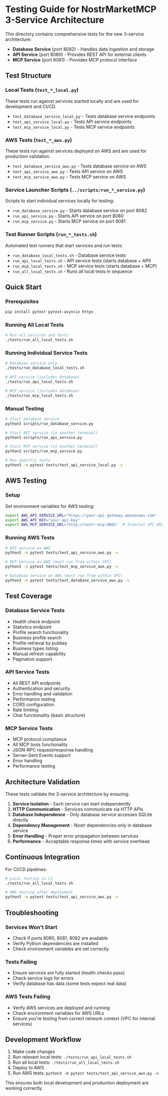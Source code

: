 # Testing Guide for NostrMarketMCP 3-Service Architecture

This directory contains comprehensive tests for the new 3-service architecture:
- **Database Service** (port 8082) - Handles data ingestion and storage
- **API Service** (port 8080) - Provides REST API for external clients  
- **MCP Service** (port 8081) - Provides MCP protocol interface

## Test Structure

### Local Tests (`test_*_local.py`)
These tests run against services started locally and are used for development and CI/CD.

- `test_database_service_local.py` - Tests database service endpoints
- `test_api_service_local.py` - Tests API service endpoints  
- `test_mcp_service_local.py` - Tests MCP service endpoints

### AWS Tests (`test_*_aws.py`)
These tests run against services deployed on AWS and are used for production validation.

- `test_database_service_aws.py` - Tests database service on AWS
- `test_api_service_aws.py` - Tests API service on AWS
- `test_mcp_service_aws.py` - Tests MCP service on AWS

### Service Launcher Scripts (`../scripts/run_*_service.py`)
Scripts to start individual services locally for testing:

- `run_database_service.py` - Starts database service on port 8082
- `run_api_service.py` - Starts API service on port 8080  
- `run_mcp_service.py` - Starts MCP service on port 8081

### Test Runner Scripts (`run_*_tests.sh`)
Automated test runners that start services and run tests:

- `run_database_local_tests.sh` - Database service tests
- `run_api_local_tests.sh` - API service tests (starts database + API)
- `run_mcp_local_tests.sh` - MCP service tests (starts database + MCP)
- `run_all_local_tests.sh` - Runs all local tests in sequence

## Quick Start

### Prerequisites
```bash
pip install pytest pytest-asyncio httpx
```

### Running All Local Tests
```bash
# Run all services and tests
./tests/run_all_local_tests.sh
```

### Running Individual Service Tests
```bash
# Database service only
./tests/run_database_local_tests.sh

# API service (includes database)  
./tests/run_api_local_tests.sh

# MCP service (includes database)
./tests/run_mcp_local_tests.sh
```

### Manual Testing
```bash
# Start database service
python3 scripts/run_database_service.py

# Start API service (in another terminal)
python3 scripts/run_api_service.py

# Start MCP service (in another terminal)  
python3 scripts/run_mcp_service.py

# Run specific tests
python3 -m pytest tests/test_api_service_local.py -v
```

## AWS Testing

### Setup
Set environment variables for AWS testing:
```bash
export AWS_API_SERVICE_URL="https://your-api-gateway.amazonaws.com"
export AWS_API_KEY="your-api-key"
export AWS_MCP_SERVICE_URL="http://nostr-mcp:8081"  # Internal VPC URL
```

### Running AWS Tests
```bash
# API service on AWS
python3 -m pytest tests/test_api_service_aws.py -v

# MCP service on AWS (must run from within VPC)
python3 -m pytest tests/test_mcp_service_aws.py -v

# Database service on AWS (must run from within VPC)
python3 -m pytest tests/test_database_service_aws.py -v
```

## Test Coverage

### Database Service Tests
- Health check endpoint
- Statistics endpoint
- Profile search functionality
- Business profile search
- Profile retrieval by pubkey
- Business types listing
- Manual refresh capability
- Pagination support

### API Service Tests
- All REST API endpoints
- Authentication and security
- Error handling and validation
- Performance testing
- CORS configuration
- Rate limiting
- Chat functionality (basic structure)

### MCP Service Tests  
- MCP protocol compliance
- All MCP tools functionality
- JSON-RPC request/response handling
- Server-Sent Events support
- Error handling
- Performance testing

## Architecture Validation

These tests validate the 3-service architecture by ensuring:

1. **Service Isolation** - Each service can start independently
2. **HTTP Communication** - Services communicate via HTTP APIs
3. **Database Independence** - Only database service accesses SQLite directly
4. **Dependency Management** - Nostr dependencies only in database service
5. **Error Handling** - Proper error propagation between services
6. **Performance** - Acceptable response times with service overhead

## Continuous Integration

For CI/CD pipelines:

```bash
# Local testing in CI
./tests/run_all_local_tests.sh

# AWS testing after deployment
python3 -m pytest tests/test_api_service_aws.py -v
```

## Troubleshooting

### Services Won't Start
- Check if ports 8080, 8081, 8082 are available
- Verify Python dependencies are installed
- Check environment variables are set correctly

### Tests Failing
- Ensure services are fully started (health checks pass)
- Check service logs for errors
- Verify database has data (some tests expect real data)

### AWS Tests Failing
- Verify AWS services are deployed and running
- Check environment variables for AWS URLs
- Ensure you're testing from correct network context (VPC for internal services)

## Development Workflow

1. Make code changes
2. Run relevant local tests: `./tests/run_api_local_tests.sh`
3. Run all local tests: `./tests/run_all_local_tests.sh`  
4. Deploy to AWS
5. Run AWS tests: `python3 -m pytest tests/test_api_service_aws.py -v`

This ensures both local development and production deployment are working correctly.
